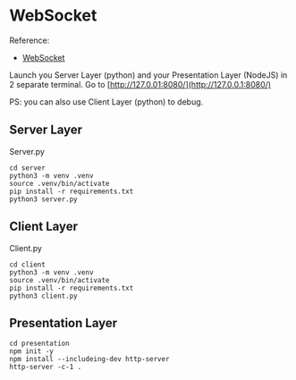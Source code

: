 # WebSocket

Reference:
 * [WebSocket](https://websockets.readthedocs.io/en/10.0/intro/index.html)

Launch you Server Layer (python) and your Presentation Layer (NodeJS) in 2 separate terminal.
Go to [http://127.0.01:8080/](http://127.0.0.1:8080/)

PS: you can also use Client Layer (python) to debug.

## Server Layer

Server.py
```
cd server
python3 -m venv .venv
source .venv/bin/activate
pip install -r requirements.txt
python3 server.py
```

## Client Layer

Client.py
```
cd client
python3 -m venv .venv
source .venv/bin/activate
pip install -r requirements.txt
python3 client.py
```

## Presentation Layer

```
cd presentation
npm init -y
npm install --includeing-dev http-server
http-server -c-1 .
```